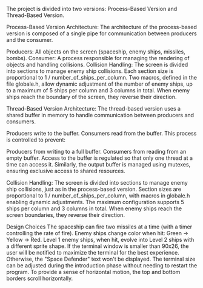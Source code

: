 The project is divided into two versions: Process-Based Version and Thread-Based Version.

Process-Based Version
Architecture:
The architecture of the process-based version is composed of a single pipe for communication between producers and the consumer.

Producers: All objects on the screen (spaceship, enemy ships, missiles, bombs).
Consumer: A process responsible for managing the rendering of objects and handling collisions.
Collision Handling:
The screen is divided into sections to manage enemy ship collisions. Each section size is proportional to 1 / number_of_ships_per_column.
Two macros, defined in the file globale.h, allow dynamic adjustment of the number of enemy ships, up to a maximum of 5 ships per column and 3 columns in total.
When enemy ships reach the boundary of the screen, they reverse their direction.

Thread-Based Version
Architecture:
The thread-based version uses a shared buffer in memory to handle communication between producers and consumers.

Producers write to the buffer.
Consumers read from the buffer.
This process is controlled to prevent:

Producers from writing to a full buffer.
Consumers from reading from an empty buffer.
Access to the buffer is regulated so that only one thread at a time can access it. Similarly, the output buffer is managed using mutexes, ensuring exclusive access to shared resources.

Collision Handling:
The screen is divided into sections to manage enemy ship collisions, just as in the process-based version.
Section sizes are proportional to 1 / number_of_ships_per_column, with macros in globale.h enabling dynamic adjustments. The maximum configuration supports 5 ships per column and 3 columns in total.
When enemy ships reach the screen boundaries, they reverse their direction.

Design Choices
The spaceship can fire two missiles at a time (with a timer controlling the rate of fire).
Enemy ships change color when hit:
Green → Yellow → Red.
Level 1 enemy ships, when hit, evolve into Level 2 ships with a different sprite shape.
If the terminal window is smaller than 90x26, the user will be notified to maximize the terminal for the best experience. Otherwise, the "Space Defender" text won't be displayed.
The terminal size can be adjusted during the introduction phase without needing to restart the program.
To provide a sense of horizontal motion, the top and bottom borders scroll horizontally.
